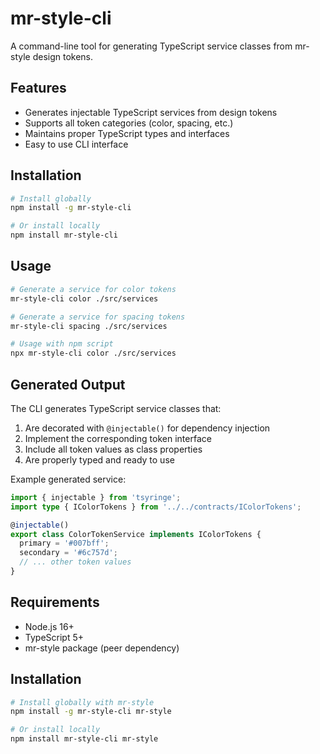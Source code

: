 # mr-style-cli

A command-line tool for generating TypeScript service classes from mr-style design tokens.

## Features

- Generates injectable TypeScript services from design tokens
- Supports all token categories (color, spacing, etc.)
- Maintains proper TypeScript types and interfaces
- Easy to use CLI interface

## Installation

```bash
# Install globally
npm install -g mr-style-cli

# Or install locally
npm install mr-style-cli
```

## Usage

```bash
# Generate a service for color tokens
mr-style-cli color ./src/services

# Generate a service for spacing tokens
mr-style-cli spacing ./src/services

# Usage with npm script
npx mr-style-cli color ./src/services
```

## Generated Output

The CLI generates TypeScript service classes that:

1. Are decorated with `@injectable()` for dependency injection
2. Implement the corresponding token interface
3. Include all token values as class properties
4. Are properly typed and ready to use

Example generated service:

```typescript
import { injectable } from 'tsyringe';
import type { IColorTokens } from '../../contracts/IColorTokens';

@injectable()
export class ColorTokenService implements IColorTokens {
  primary = '#007bff';
  secondary = '#6c757d';
  // ... other token values
}
```

## Requirements

- Node.js 16+
- TypeScript 5+
- mr-style package (peer dependency)

## Installation

```bash
# Install globally with mr-style
npm install -g mr-style-cli mr-style

# Or install locally
npm install mr-style-cli mr-style
```
